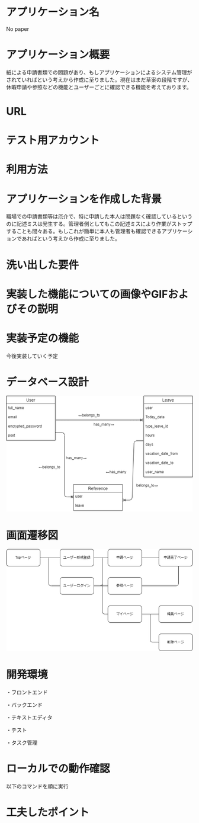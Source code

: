 # アプリケーション名
No paper

# アプリケーション概要
紙による申請書類での問題があり、もしアプリケーションによるシステム管理がされていればという考えから作成に至りました。現在はまだ草案の段階ですが、休暇申請や参照などの機能とユーザーごとに確認できる機能を考えております。

# URL


# テスト用アカウント


# 利用方法

## 

## 

# アプリケーションを作成した背景
職場での申請書類等は厄介で、特に申請した本人は問題なく確認しているというのに記述ミスは発生する。管理者側としてもこの記述ミスにより作業がストップすることも間々ある。もしこれが簡単に本人も管理者も確認できるアプリケーションであればという考えから作成に至りました。

# 洗い出した要件


# 実装した機能についての画像やGIFおよびその説明


# 実装予定の機能
今後実装していく予定




# データベース設計
![alt text](nopaper.png)

# 画面遷移図
![alt text](gamen.png)

# 開発環境
・フロントエンド

・バックエンド

・テキストエディタ

・テスト

・タスク管理

# ローカルでの動作確認
以下のコマンドを順に実行



# 工夫したポイント

